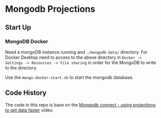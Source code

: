 # Mongodb Projections

## Start Up

### MongoDB Docker

Need a mongoDB instance running and `./mongodb-data/` directory.
For Docker Desktop need to access to the above directory in
`Docker -> Settings -> Resources -> File sharing`
in order for the MongoDB to write to the directory.

Use the `mongo-docker-start.sh` to start the mongodb database.

## Code History

The code in this repo is base on the
[Mongodb connect - using projections to get data faster](https://youtu.be/AbQ-k232bd8)
video.
